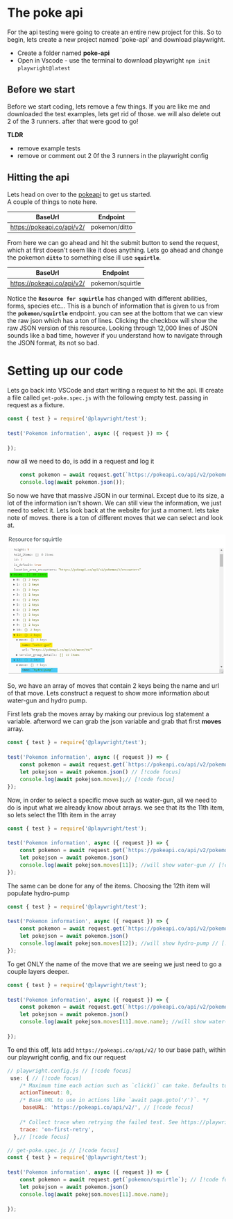 # The poke api 

For the api testing were going to create an entire new project for this. So to begin, lets create a new project named 'poke-api' and download playwright.

* Create a folder named **poke-api**
* Open in Vscode - use the terminal to download playwright `npm init playwright@latest`

## Before we start

Before we start coding, lets remove a few things. If you are like me and downloaded the test examples, lets get rid of those. we will also delete out 2 of the 3 runners. after that were good to go!

**TLDR**
* remove example tests
* remove or comment out 2 0f the 3 runners in the playwright config

## Hitting the api
Lets head on over to the [pokeapi](https://pokeapi.co/) to get us started. <br /> 
A couple of things to note here.

| BaseUrl                    |   Endpoint    |
| -------------------------- | :-----------: |
| https://pokeapi.co/api/v2/ | pokemon/ditto |


From here we can go ahead and hit the submit button to send the request, which at first doesn't seem like it does anything. Lets go ahead and change the pokemon **`ditto`** to something else ill use **`squirtle`**. 

| BaseUrl                    |     Endpoint     |
| -------------------------- | :--------------: |
| https://pokeapi.co/api/v2/ | pokemon/squirtle |

Notice the  **`Resource for squirtle`** has changed with different abilities, forms, species etc... This is a bunch of information that is given to us from the **`pokemon/squirtle`** endpoint. you can see at the bottom that we can view the raw json which has a ton of lines. Clicking the checkbox will show the raw JSON version of this resource. Looking through 12,000 lines of JSON sounds like a bad time, however if you understand how to navigate through the JSON format, its not so bad. <br /> 

# Setting up our code
Lets go back into VSCode and start writing a request to hit the api. Ill create a file called `get-poke.spec.js` with the following empty test. passing in request as a fixture.

```js
const { test } = require('@playwright/test');

test('Pokemon information', async ({ request }) => {

});
```
now all we need to do, is add in a request and log it

```js
    const pokemon = await request.get(`https://pokeapi.co/api/v2/pokemon/squirtle`);
    console.log(await pokemon.json());

```

So now we have that massive JSON in our terminal. Except due to its size, a lot of the information isn't shown. We can still view the information, we just need to select it. Lets look back at the website for just a moment. lets take note of moves. there is a ton of different moves that we can select and look at.

![](/squirtle-moves.png)

So, we have an array of moves that contain 2 keys being the name and url of that move. Lets construct a request to show more information about water-gun and hydro pump.<br />

First lets grab the moves array by making our previous log statement a variable. afterword we can grab the json variable and grab that first **moves** array.

```js
const { test } = require('@playwright/test');

test('Pokemon information', async ({ request }) => {
    const pokemon = await request.get(`https://pokeapi.co/api/v2/pokemon/squirtle`);// [!code focus]
    let pokejson = await pokemon.json() // [!code focus]
    console.log(await pokejson.moves);// [!code focus]
});

```
Now, in order to select a specific move such as water-gun, all we need to do is input what we already know about arrays. we see that its the 11th item, so lets select the 11th item in the array

```js
const { test } = require('@playwright/test');

test('Pokemon information', async ({ request }) => {
    const pokemon = await request.get(`https://pokeapi.co/api/v2/pokemon/squirtle`);
    let pokejson = await pokemon.json()
    console.log(await pokejson.moves[11]); //will show water-gun // [!code focus]
});

```
The same can be done for any of the items. Choosing the 12th item will populate hydro-pump
```js
const { test } = require('@playwright/test');

test('Pokemon information', async ({ request }) => {
    const pokemon = await request.get(`https://pokeapi.co/api/v2/pokemon/squirtle`);
    let pokejson = await pokemon.json()
    console.log(await pokejson.moves[12]); //will show hydro-pump // [!code focus]
});

```

To get ONLY the name of the move that we are seeing we just need to go a couple layers deeper.

```js
const { test } = require('@playwright/test');

test('Pokemon information', async ({ request }) => {
    const pokemon = await request.get(`https://pokeapi.co/api/v2/pokemon/squirtle`);
    let pokejson = await pokemon.json()
    console.log(await pokejson.moves[11].move.name); //will show water-gun // [!code focus]

});

```

To end this off, lets add `https://pokeapi.co/api/v2/` to our base path, within our playwright config, and fix our request

```js    
// playwright.config.js // [!code focus]   
 use: { // [!code focus]
    /* Maximum time each action such as `click()` can take. Defaults to 0 (no limit). */
    actionTimeout: 0,
    /* Base URL to use in actions like `await page.goto('/')`. */
     baseURL: 'https://pokeapi.co/api/v2/', // [!code focus]

    /* Collect trace when retrying the failed test. See https://playwright.dev/docs/trace-viewer */
    trace: 'on-first-retry',
  },// [!code focus]

```


```js
// get-poke.spec.js // [!code focus]
const { test } = require('@playwright/test');

test('Pokemon information', async ({ request }) => {
    const pokemon = await request.get(`pokemon/squirtle`); // [!code focus]
    let pokejson = await pokemon.json()
    console.log(await pokejson.moves[11].move.name);

});

```